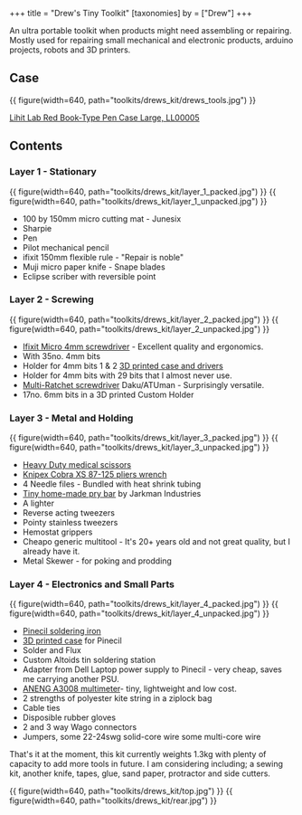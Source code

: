 +++
title = "Drew's Tiny Toolkit"
[taxonomies]
by = ["Drew"]
+++

An ultra portable toolkit when products might need assembling or repairing. Mostly used for repairing small mechanical and electronic products, arduino projects, robots and 3D printers.

## Case

{{ figure(width=640, path="toolkits/drews_kit/drews_tools.jpg") }}

[Lihit Lab Red Book-Type Pen Case Large, LL00005](https://cultpens.com/products/lihit-lab-triple-pen-case)

## Contents

### Layer 1 - Stationary

{{ figure(width=640, path="toolkits/drews_kit/layer_1_packed.jpg") }}
{{ figure(width=640, path="toolkits/drews_kit/layer_1_unpacked.jpg") }}

- 100 by 150mm micro cutting mat - Junesix
- Sharpie
- Pen		
- Pilot mechanical pencil 
- ifixit 150mm flexible rule - "Repair is noble"
- Muji micro paper knife - Snape blades 
- Eclipse scriber with reversible point

### Layer 2 - Screwing

{{ figure(width=640, path="toolkits/drews_kit/layer_2_packed.jpg") }}
{{ figure(width=640, path="toolkits/drews_kit/layer_2_unpacked.jpg") }}

- [Ifixit Micro 4mm screwdriver](@/tools/ifixit-mako-4mm-screwdriver-kit.md) - Excellent quality and ergonomics.
- With 35no. 4mm bits 
- Holder for 4mm bits 1 & 2 [3D printed case and drivers](https://jarkman.co.uk/catalog/fripperies/4mmset.htm)
- Holder for 4mm bits with 29 bits that I almost never use.
- [Multi-Ratchet screwdriver](@/tools/atuman-r1-ratchet-wrench-screwdriver-kit.md) Daku/ATUman - Surprisingly versatile.
- 17no. 6mm bits in a 3D printed Custom Holder

### Layer 3 - Metal and Holding

{{ figure(width=640, path="toolkits/drews_kit/layer_3_packed.jpg") }}
{{ figure(width=640, path="toolkits/drews_kit/layer_3_unpacked.jpg") }}

- [Heavy Duty medical scissors](@/tools/surgimax-tough-cut-scissors.md)
- [Knipex Cobra XS 87-125 pliers wrench](@tools/knipex-xs/index.md)
- 4 Needle files - Bundled with heat shrink tubing
- [Tiny home-made pry bar](@/tools/tiny-prybar.md) by Jarkman Industries
- A lighter
- Reverse acting tweezers
- Pointy stainless tweezers
- Hemostat grippers
- Cheapo generic multitool - It's 20+ years old and not great quality, but I already have it.
- Metal Skewer - for poking and prodding

### Layer 4 - Electronics and Small Parts

{{ figure(width=640, path="toolkits/drews_kit/layer_4_packed.jpg") }}
{{ figure(width=640, path="toolkits/drews_kit/layer_4_unpacked.jpg") }}

- [Pinecil soldering iron](@tools/pinecil-soldering-iron.md)
- [3D printed case](https://www.printables.com/model/188072-pinecil-soldering-iron-tiny-case) for Pinecil
- Solder and Flux
- Custom Altoids tin soldering station
- Adapter from Dell Laptop power supply to Pinecil - very cheap, saves me carrying another PSU.
- [ANENG A3008 multimeter](@tools/aneng-a3008-multimeter.md)- tiny, lightweight and low cost.
- 2 strengths of polyester kite string in a ziplock bag
- Cable ties
- Disposible rubber gloves
- 2 and 3 way Wago connectors
- Jumpers, some 22-24swg solid-core wire some multi-core wire

That's it at the moment, this kit currently weights 1.3kg with plenty of capacity to add more tools in future. I am considering including; a sewing kit, another knife, tapes, glue, sand paper, protractor and side cutters.

{{ figure(width=640, path="toolkits/drews_kit/top.jpg") }}
{{ figure(width=640, path="toolkits/drews_kit/rear.jpg") }}